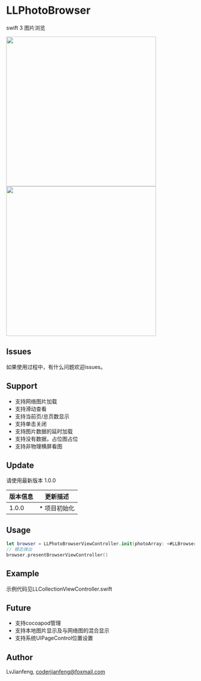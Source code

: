 # LLPhotoBrowser
swift 3 图片浏览

<img src="https://github.com/LvJianfeng/LLPhotoBrowser/blob/master/demo.gif" width="400" align="center"> <img src="https://github.com/LvJianfeng/LLPhotoBrowser/blob/master/landspace.gif" width="400" align="center">

## Issues
如果使用过程中，有什么问题欢迎issues。

## Support

* 支持网络图片加载
* 支持滑动查看
* 支持当前页/总页数显示
* 支持单击关闭
* 支持图片数据的延时加载
* 支持没有数据，占位图占位
* 支持非物理横屏看图

## Update
请使用最新版本 1.0.0

版本信息 | 更新描述
----    |  ------
1.0.0   | * 项目初始化


## Usage
```swift
let browser = LLPhotoBrowserViewController.init(photoArray: <#LLBrowserModel#>, currentIndex: <#row#>)
// 模态弹出
browser.presentBrowserViewController()
```

## Example

示例代码见LLCollectionViewController.swift

## Future

* 支持cocoapod管理
* 支持本地图片显示及与网络图的混合显示
* 支持系统UIPageControl位置设置

## Author

LvJianfeng, coderjianfeng@foxmail.com
